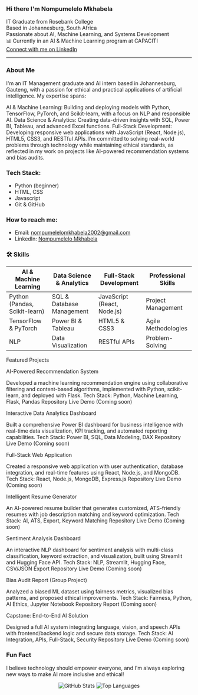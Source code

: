 ### Hi there  I'm Nompumelelo Mkhabela

 IT Graduate from Rosebank College  
 Based in Johannesburg, South Africa  
 Passionate about AI, Machine Learning, and Systems Development  
📊 Currently in an AI & Machine Learning program at CAPACITI  
 [Connect with me on LinkedIn](https://www.linkedin.com/in/nompumelelo-mkhabela-8aa563247)

---

###  About Me

I'm an IT Management graduate and AI intern based in Johannesburg, Gauteng, with a passion for ethical and practical applications of artificial intelligence. My expertise spans:

AI & Machine Learning: Building and deploying models with Python, TensorFlow, PyTorch, and Scikit-learn, with a focus on NLP and responsible AI.
Data Science & Analytics: Creating data-driven insights with SQL, Power BI, Tableau, and advanced Excel functions.
Full-Stack Development: Developing responsive web applications with JavaScript (React, Node.js), HTML5, CSS3, and RESTful APIs.
I’m committed to solving real-world problems through technology while maintaining ethical standards, as reflected in my work on projects like AI-powered recommendation systems and bias audits.

###  Tech Stack:
- Python (beginner)
- HTML, CSS
- Javascript
- Git & GitHub

###  How to reach me:
- Email: nompumelelomkhabela2002@gmail.com
- LinkedIn: [Nompumelelo Mkhabela](https://www.linkedin.com/in/nompumelelo-mkhabela-8aa563247)

### 🛠 Skills
| **AI & Machine Learning** | **Data Science & Analytics** | **Full-Stack Development** | **Professional Skills** |
|--------------------------|-----------------------------|---------------------------|------------------------|
| Python (Pandas, Scikit-learn) | SQL & Database Management | JavaScript (React, Node.js) | Project Management |
| TensorFlow & PyTorch | Power BI & Tableau | HTML5 & CSS3 | Agile Methodologies |
| NLP | Data Visualization | RESTful APIs | Problem-Solving |

 Featured Projects

AI-Powered Recommendation System

Developed a machine learning recommendation engine using collaborative filtering and content-based algorithms, implemented with Python, scikit-learn, and deployed with Flask.
Tech Stack: Python, Machine Learning, Flask, Pandas
 Repository
 Live Demo (Coming soon)


Interactive Data Analytics Dashboard

Built a comprehensive Power BI dashboard for business intelligence with real-time data visualization, KPI tracking, and automated reporting capabilities.
Tech Stack: Power BI, SQL, Data Modeling, DAX
 Repository
 Live Demo (Coming soon)


Full-Stack Web Application

Created a responsive web application with user authentication, database integration, and real-time features using React, Node.js, and MongoDB.
Tech Stack: React, Node.js, MongoDB, Express.js
 Repository
 Live Demo (Coming soon)


Intelligent Resume Generator

An AI-powered resume builder that generates customized, ATS-friendly resumes with job description matching and keyword optimization.
Tech Stack: AI, ATS, Export, Keyword Matching
 Repository
 Live Demo (Coming soon)


Sentiment Analysis Dashboard

An interactive NLP dashboard for sentiment analysis with multi-class classification, keyword extraction, and visualization, built using Streamlit and Hugging Face API.
Tech Stack: NLP, Streamlit, Hugging Face, CSV/JSON Export
 Repository
 Live Demo (Coming soon)


Bias Audit Report (Group Project)

Analyzed a biased ML dataset using fairness metrics, visualized bias patterns, and proposed ethical improvements.
Tech Stack: Fairness, Python, AI Ethics, Jupyter Notebook
 Repository
 Report (Coming soon)


Capstone: End-to-End AI Solution

Designed a full AI system integrating language, vision, and speech APIs with frontend/backend logic and secure data storage.
Tech Stack: AI Integration, APIs, Full-Stack, Security
 Repository
 Live Demo (Coming soon)

###  Fun Fact
I believe technology should empower everyone, and I'm always exploring new ways to make AI more inclusive and ethical!

<div align="center">
  <img src="https://github-readme-stats.vercel.app/api?username=Mpume-lelo01&show_icons=true&theme=radical" alt="GitHub Stats">
  <img src="https://github-readme-stats.vercel.app/api/top-langs/?username=Mpume-lelo01&layout=compact&theme=radical" alt="Top Languages">
</div>
